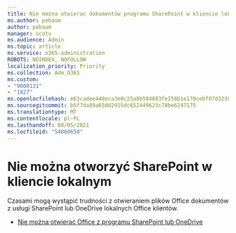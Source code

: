 ```yaml
---
title: Nie można otwierać dokumentów programu SharePoint w kliencie lokalnym
ms.author: pebaum
author: pebaum
manager: scotv
ms.audience: Admin
ms.topic: article
ms.service: o365-administration
ROBOTS: NOINDEX, NOFOLLOW
localization_priority: Priority
ms.collection: Adm_O365
ms.custom:
- "9000131"
- "1827"
ms.openlocfilehash: e63cadee448eca3e0c25a8b584883fe158b1e170cebf07d32301ac9cede51ab2
ms.sourcegitcommit: b5f7da89a650d2915dc652449623c78be6247175
ms.translationtype: MT
ms.contentlocale: pl-PL
ms.lasthandoff: 08/05/2021
ms.locfileid: "54060650"
---
```

# <a name="unable-to-open-sharepoint-documents-in-local-client"></a>Nie można otworzyć SharePoint w kliencie lokalnym

Czasami mogą wystąpić trudności z otwieraniem plików Office dokumentów z usługi SharePoint lub OneDrive lokalnych Office klientów.

- [Nie można otwierać Office z programu SharePoint lub OneDrive](https://docs.microsoft.com/sharepoint/troubleshoot/administration/cant-open-office-files)
